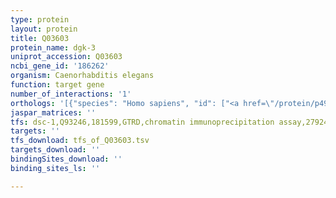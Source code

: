 ```yaml
---
type: protein
layout: protein
title: Q03603
protein_name: dgk-3
uniprot_accession: Q03603
ncbi_gene_id: '186262'
organism: Caenorhabditis elegans
function: target gene
number_of_interactions: '1'
orthologs: '[{"species": "Homo sapiens", "id": ["<a href=\"/protein/p49619\">P49619</a>", "B5MBY2"]}, {"species": "Mus musculus", "id": ["<a href=\"/protein/q6ns52\">Q6NS52</a>", "<a href=\"/protein/q91wg7\">Q91WG7</a>"]}, {"species": "Rattus norvegicus", "id": ["<a href=\"/protein/p49620\">P49620</a>", "<a href=\"/protein/f1lp01\">F1LP01</a>"]}, {"species": "Drosophila melanogaster", "id": ["A0A126GUN0"]}, {"species": "Danio rerio", "id": ["Q1ECW5", "F1Q9R6"]}]'
jaspar_matrices: ''
tfs: dsc-1,Q93246,181599,GTRD,chromatin immunoprecipitation assay,27924024%5Buid%5D,No
targets: ''
tfs_download: tfs_of_Q03603.tsv
targets_download: ''
bindingSites_download: ''
binding_sites_ls: ''

---
```

